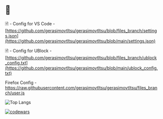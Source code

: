 # 👋

🗎 - Config for VS Code - [https://github.com/gerasimovtltsu/gerasimovtltsu/blob/files_branch/settings.json](https://github.com/gerasimovtltsu/gerasimovtltsu/blob/main/settings.json)

🗎 - Config for UBlock - [https://github.com/gerasimovtltsu/gerasimovtltsu/blob/files_branch/ublock_config.txt](https://github.com/gerasimovtltsu/gerasimovtltsu/blob/main/ublock_config.txt)

Firefox Config - https://raw.githubusercontent.com/gerasimovtltsu/gerasimovtltsu/files_branch/user.js


![Top Langs](https://github-readme-stats.vercel.app/api/top-langs/?username=gerasimovtltsu&layout=compact)

[![codewars](https://www.codewars.com/users/gerasimovtltsu/badges/large)](https://www.codewars.com/users/gerasimovtltsu)
